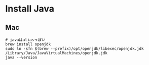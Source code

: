 # Install Java

## Mac

```shell
# javaはaliasっぽい
brew install openjdk
sudo ln -sfn $(brew --prefix)/opt/openjdk/libexec/openjdk.jdk /Library/Java/JavaVirtualMachines/openjdk.jdk
java --version
```
